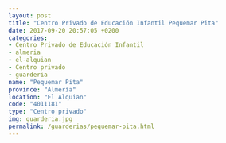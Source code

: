 ```yaml
---
layout: post
title: "Centro Privado de Educación Infantil Pequemar Pita"
date: 2017-09-20 20:57:05 +0200
categories:
- Centro Privado de Educación Infantil
- almeria
- el-alquian
- Centro privado
- guarderia
name: "Pequemar Pita"
province: "Almería"
location: "El Alquian"
code: "4011181"
type: "Centro privado"
img: guarderia.jpg
permalink: /guarderias/pequemar-pita.html
---
```

